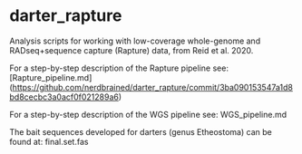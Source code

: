# darter_rapture
Analysis scripts for working with low-coverage whole-genome and RADseq+sequence capture (Rapture) data, from Reid et al. 2020. 

For a step-by-step description of the Rapture pipeline see: [Rapture_pipeline.md] (https://github.com/nerdbrained/darter_rapture/commit/3ba090153547a1d8bd8cecbc3a0acf0f021289a6)

For a step-by-step description of the WGS pipeline see: WGS_pipeline.md 

The bait sequences developed for darters (genus Etheostoma) can be found at: final.set.fas
